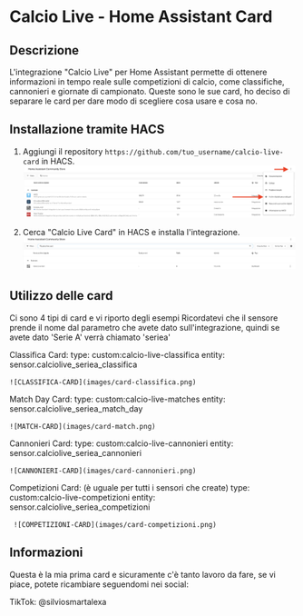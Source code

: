 # Calcio Live - Home Assistant Card

## Descrizione
L'integrazione "Calcio Live" per Home Assistant permette di ottenere informazioni in tempo reale sulle competizioni di calcio, come classifiche, cannonieri e giornate di campionato.
Queste sono le sue card, ho deciso di separare le card per dare modo di scegliere cosa usare e cosa no.

## Installazione tramite HACS
1. Aggiungi il repository `https://github.com/tuo_username/calcio-live-card` in HACS.
    ![INSTALLAZIONE](images/installazione-git.png)
    
2. Cerca "Calcio Live Card" in HACS e installa l'integrazione.
    ![HACS](images/hacs.png)

## Utilizzo delle card
Ci sono 4 tipi di card e vi riporto degli esempi
Ricordatevi che il sensore prende il nome dal parametro che avete dato sull'integrazione,
quindi se avete dato 'Serie A' verrà chiamato 'seriea'


  Classifica Card:
    type: custom:calcio-live-classifica
    entity: sensor.calciolive_seriea_classifica
    
    ![CLASSIFICA-CARD](images/card-classifica.png)
  
  Match Day Card:
    type: custom:calcio-live-matches
    entity: sensor.calciolive_seriea_match_day
    
    ![MATCH-CARD](images/card-match.png)
    
   Cannonieri Card:
    type: custom:calcio-live-cannonieri
    entity: sensor.calciolive_seriea_cannonieri
    
    ![CANNONIERI-CARD](images/card-cannonieri.png)

   Competizioni Card: (è uguale per tutti i sensori che create)
     type: custom:calcio-live-competizioni
     entity: sensor.calciolive_seriea_competizioni
   
     ![COMPETIZIONI-CARD](images/card-competizioni.png)

## Informazioni
Questa è la mia prima card e sicuramente c'è tanto lavoro da fare, se vi piace, potete ricambiare seguendomi nei social:

TikTok: @silviosmartalexa